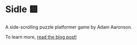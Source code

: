 # Sidle 🟨

A side-scrolling puzzle platformer game by Adam Aaronson.

To learn more, [read the blog post!](https://aaronson.org/blog/sidle)
